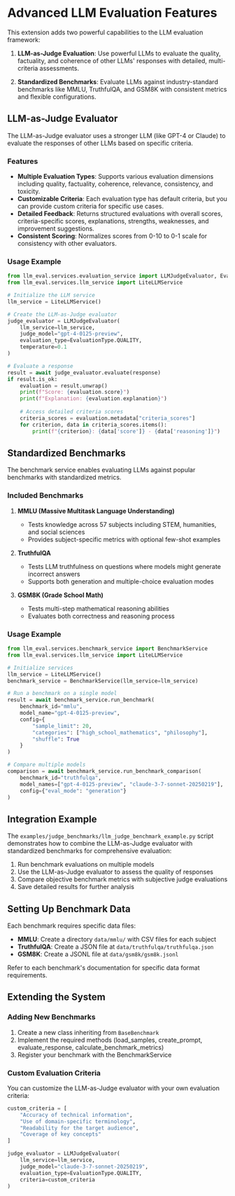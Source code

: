 # Advanced LLM Evaluation Features

This extension adds two powerful capabilities to the LLM evaluation framework:

1. **LLM-as-Judge Evaluation**: Use powerful LLMs to evaluate the quality, factuality, and coherence of other LLMs' responses with detailed, multi-criteria assessments.

2. **Standardized Benchmarks**: Evaluate LLMs against industry-standard benchmarks like MMLU, TruthfulQA, and GSM8K with consistent metrics and flexible configurations.

## LLM-as-Judge Evaluator

The LLM-as-Judge evaluator uses a stronger LLM (like GPT-4 or Claude) to evaluate the responses of other LLMs based on specific criteria.

### Features

- **Multiple Evaluation Types**: Supports various evaluation dimensions including quality, factuality, coherence, relevance, consistency, and toxicity.
- **Customizable Criteria**: Each evaluation type has default criteria, but you can provide custom criteria for specific use cases.
- **Detailed Feedback**: Returns structured evaluations with overall scores, criteria-specific scores, explanations, strengths, weaknesses, and improvement suggestions.
- **Consistent Scoring**: Normalizes scores from 0-10 to 0-1 scale for consistency with other evaluators.

### Usage Example

```python
from llm_eval.services.evaluation_service import LLMJudgeEvaluator, EvaluationType
from llm_eval.services.llm_service import LiteLLMService

# Initialize the LLM service
llm_service = LiteLLMService()

# Create the LLM-as-Judge evaluator
judge_evaluator = LLMJudgeEvaluator(
    llm_service=llm_service,
    judge_model="gpt-4-0125-preview",
    evaluation_type=EvaluationType.QUALITY,
    temperature=0.1
)

# Evaluate a response
result = await judge_evaluator.evaluate(response)
if result.is_ok:
    evaluation = result.unwrap()
    print(f"Score: {evaluation.score}")
    print(f"Explanation: {evaluation.explanation}")
    
    # Access detailed criteria scores
    criteria_scores = evaluation.metadata["criteria_scores"]
    for criterion, data in criteria_scores.items():
        print(f"{criterion}: {data['score']} - {data['reasoning']}")
```

## Standardized Benchmarks

The benchmark service enables evaluating LLMs against popular benchmarks with standardized metrics.

### Included Benchmarks

1. **MMLU (Massive Multitask Language Understanding)**
   - Tests knowledge across 57 subjects including STEM, humanities, and social sciences
   - Provides subject-specific metrics with optional few-shot examples

2. **TruthfulQA**
   - Tests LLM truthfulness on questions where models might generate incorrect answers
   - Supports both generation and multiple-choice evaluation modes

3. **GSM8K (Grade School Math)**
   - Tests multi-step mathematical reasoning abilities
   - Evaluates both correctness and reasoning process

### Usage Example

```python
from llm_eval.services.benchmark_service import BenchmarkService
from llm_eval.services.llm_service import LiteLLMService

# Initialize services
llm_service = LiteLLMService()
benchmark_service = BenchmarkService(llm_service=llm_service)

# Run a benchmark on a single model
result = await benchmark_service.run_benchmark(
    benchmark_id="mmlu",
    model_name="gpt-4-0125-preview",
    config={
        "sample_limit": 20,
        "categories": ["high_school_mathematics", "philosophy"],
        "shuffle": True
    }
)

# Compare multiple models
comparison = await benchmark_service.run_benchmark_comparison(
    benchmark_id="truthfulqa",
    model_names=["gpt-4-0125-preview", "claude-3-7-sonnet-20250219"],
    config={"eval_mode": "generation"}
)
```

## Integration Example

The `examples/judge_benchmarks/llm_judge_benchmark_example.py` script demonstrates how to combine the LLM-as-Judge evaluator with standardized benchmarks for comprehensive evaluation:

1. Run benchmark evaluations on multiple models
2. Use the LLM-as-Judge evaluator to assess the quality of responses
3. Compare objective benchmark metrics with subjective judge evaluations
4. Save detailed results for further analysis

## Setting Up Benchmark Data

Each benchmark requires specific data files:

- **MMLU**: Create a directory `data/mmlu/` with CSV files for each subject
- **TruthfulQA**: Create a JSON file at `data/truthfulqa/truthfulqa.json`
- **GSM8K**: Create a JSONL file at `data/gsm8k/gsm8k.jsonl`

Refer to each benchmark's documentation for specific data format requirements.

## Extending the System

### Adding New Benchmarks

1. Create a new class inheriting from `BaseBenchmark`
2. Implement the required methods (load_samples, create_prompt, evaluate_response, calculate_benchmark_metrics)
3. Register your benchmark with the BenchmarkService

### Custom Evaluation Criteria

You can customize the LLM-as-Judge evaluator with your own evaluation criteria:

```python
custom_criteria = [
    "Accuracy of technical information",
    "Use of domain-specific terminology",
    "Readability for the target audience",
    "Coverage of key concepts"
]

judge_evaluator = LLMJudgeEvaluator(
    llm_service=llm_service,
    judge_model="claude-3-7-sonnet-20250219",
    evaluation_type=EvaluationType.QUALITY,
    criteria=custom_criteria
)
```
